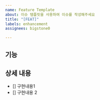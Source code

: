 ```yaml
---
name: Feature Template
about: 이슈 템플릿을 사용하여 이슈를 작성해주세요
title: "[FEAT]"
labels: enhancement
assignees: bigstone0

---
```


## 기능

## 상세 내용
- [] 구현내용1
- [] 구현내용 2

